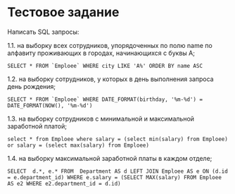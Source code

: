 # Тестовое задание

Написать SQL запросы:

1.1.	на выборку всех сотрудников, упорядоченных по полю name по алфавиту проживающих в городах, начинающихся с буквы А;
```
SELECT * FROM `Emploee` WHERE city LIKE 'А%' ORDER BY name ASC
```
1.2.	на выборку сотрудников, у которых в день выполнения запроса день рождения;
```
SELECT * FROM `Emploee` WHERE DATE_FORMAT(birthday, '%m-%d') = DATE_FORMAT(NOW(), '%m-%d')
```
1.3.	на выборку сотрудников с минимальной и максимальной заработной платой;
```
select * from Emploee where salary = (select min(salary) from Emploee) or salary = (select max(salary) from Emploee)
```

1.4.	на выборку максимальной заработной платы в каждом отделе;
```
SELECT  d.*, e.* FROM  Department AS d LEFT JOIN Emploee AS e ON (d.id = e.department_id) WHERE e.salary = (SELECT MAX(salary) FROM Emploee AS e2 WHERE e2.department_id = d.id)
```
